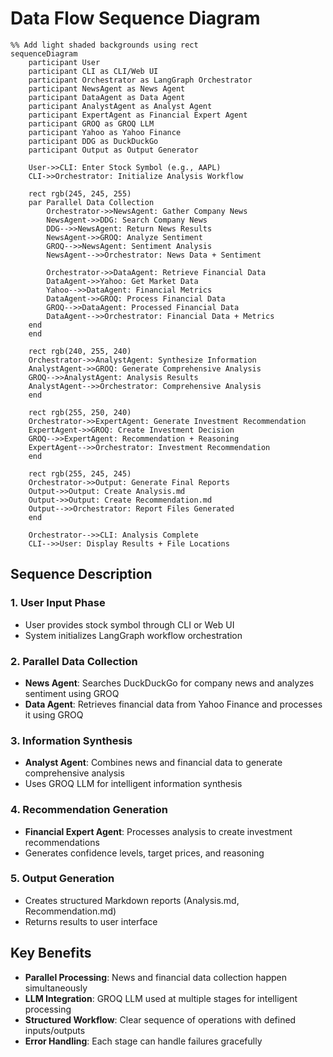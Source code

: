 # Data Flow Sequence Diagram

```mermaid
%% Add light shaded backgrounds using rect
sequenceDiagram
    participant User
    participant CLI as CLI/Web UI
    participant Orchestrator as LangGraph Orchestrator
    participant NewsAgent as News Agent
    participant DataAgent as Data Agent
    participant AnalystAgent as Analyst Agent
    participant ExpertAgent as Financial Expert Agent
    participant GROQ as GROQ LLM
    participant Yahoo as Yahoo Finance
    participant DDG as DuckDuckGo
    participant Output as Output Generator

    User->>CLI: Enter Stock Symbol (e.g., AAPL)
    CLI->>Orchestrator: Initialize Analysis Workflow
    
    rect rgb(245, 245, 255)
    par Parallel Data Collection
        Orchestrator->>NewsAgent: Gather Company News
        NewsAgent->>DDG: Search Company News
        DDG-->>NewsAgent: Return News Results
        NewsAgent->>GROQ: Analyze Sentiment
        GROQ-->>NewsAgent: Sentiment Analysis
        NewsAgent-->>Orchestrator: News Data + Sentiment
        
        Orchestrator->>DataAgent: Retrieve Financial Data
        DataAgent->>Yahoo: Get Market Data
        Yahoo-->>DataAgent: Financial Metrics
        DataAgent->>GROQ: Process Financial Data
        GROQ-->>DataAgent: Processed Financial Data
        DataAgent-->>Orchestrator: Financial Data + Metrics
    end
    end
    
    rect rgb(240, 255, 240)
    Orchestrator->>AnalystAgent: Synthesize Information
    AnalystAgent->>GROQ: Generate Comprehensive Analysis
    GROQ-->>AnalystAgent: Analysis Results
    AnalystAgent-->>Orchestrator: Comprehensive Analysis
    end
    
    rect rgb(255, 250, 240)
    Orchestrator->>ExpertAgent: Generate Investment Recommendation
    ExpertAgent->>GROQ: Create Investment Decision
    GROQ-->>ExpertAgent: Recommendation + Reasoning
    ExpertAgent-->>Orchestrator: Investment Recommendation
    end
    
    rect rgb(255, 245, 245)
    Orchestrator->>Output: Generate Final Reports
    Output->>Output: Create Analysis.md
    Output->>Output: Create Recommendation.md
    Output-->>Orchestrator: Report Files Generated
    end
    
    Orchestrator-->>CLI: Analysis Complete
    CLI-->>User: Display Results + File Locations

```

## Sequence Description

### 1. User Input Phase
- User provides stock symbol through CLI or Web UI
- System initializes LangGraph workflow orchestration

### 2. Parallel Data Collection
- **News Agent**: Searches DuckDuckGo for company news and analyzes sentiment using GROQ
- **Data Agent**: Retrieves financial data from Yahoo Finance and processes it using GROQ

### 3. Information Synthesis
- **Analyst Agent**: Combines news and financial data to generate comprehensive analysis
- Uses GROQ LLM for intelligent information synthesis

### 4. Recommendation Generation
- **Financial Expert Agent**: Processes analysis to create investment recommendations
- Generates confidence levels, target prices, and reasoning

### 5. Output Generation
- Creates structured Markdown reports (Analysis.md, Recommendation.md)
- Returns results to user interface

## Key Benefits

- **Parallel Processing**: News and financial data collection happen simultaneously
- **LLM Integration**: GROQ LLM used at multiple stages for intelligent processing
- **Structured Workflow**: Clear sequence of operations with defined inputs/outputs
- **Error Handling**: Each stage can handle failures gracefully
